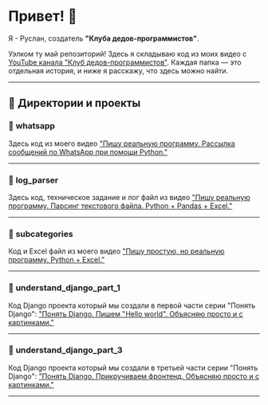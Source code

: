 # Привет! 👋

Я - Руслан, создатель **"Клуба дедов-программистов"**.

Уэлком ту май репозиторий! 
Здесь я складываю код из моих видео с [YouTube канала "Клуб дедов-программистов"](http://www.youtube.com/@oldcoders). 
Каждая папка — это отдельная история, и ниже я расскажу, что здесь можно найти.

---

## 📁 **Директории и проекты**

### 📂 **whatsapp**
Здесь код из моего видео ["Пишу реальную программу. Рассылка сообщений по WhatsApp при помощи Python."](https://youtu.be/e-DV9Mc6Fx4?si=-oEfi8KufZ8-RLMH)

---

### 📂 **log_parser**
Здесь код, техническое задание и лог файл из видео ["Пишу реальную программу. Парсинг текстового файла. Python + Pandas + Excel."](https://youtu.be/DCpfDcC7UPI?si=ZFI31gclkjC-DFoM)

---

### 📂 **subcategories**
Код и Excel файл из моего видео ["Пишу простую, но реальную программу. Python + Excel."](https://youtu.be/eEbi7wdZNV4?si=7klX7LpKOJpegDFL)

---

### 📂 **understand_django_part_1**
Код Django проекта который мы создали в первой части серии "Понять Django": ["Понять Django. Пишем "Hello world". Объясняю просто и с картинками."](https://youtu.be/Em-8EvV9w3o?si=5zdQQWMPKxZV8NoQ)

---

### 📂 **understand_django_part_3**
Код Django проекта который мы создали в третьей части серии "Понять Django": ["Понять Django. Прикручиваем фронтенд. Объясняю просто и с картинками."](https://youtu.be/akhNHDAAUMI?si=GC8JUIvzQNesACjb)

---
